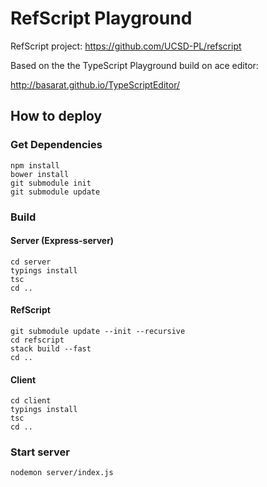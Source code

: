 RefScript Playground
====================

RefScript project: https://github.com/UCSD-PL/refscript

Based on the the TypeScript Playground build on ace editor:

http://basarat.github.io/TypeScriptEditor/


## How to deploy

### Get Dependencies

    npm install
    bower install
    git submodule init
    git submodule update


### Build

#### Server (Express-server)

    cd server
    typings install
    tsc
    cd ..

#### RefScript

    git submodule update --init --recursive
    cd refscript
    stack build --fast
    cd ..


#### Client

    cd client
    typings install
    tsc
    cd ..


### Start server

    nodemon server/index.js
